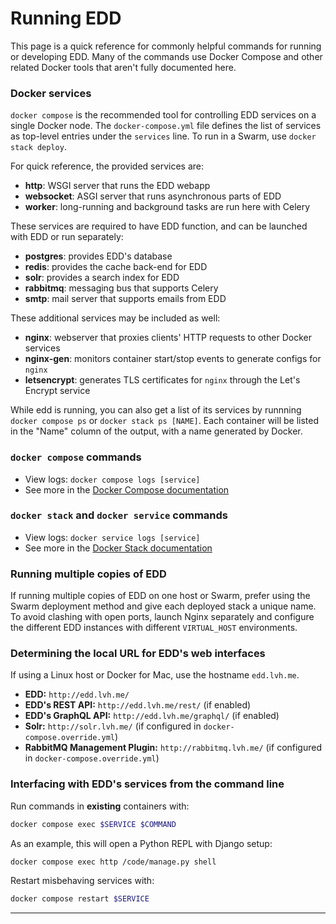 # Running EDD

This page is a quick reference for commonly helpful commands for running or
developing EDD. Many of the commands use Docker Compose and other related
Docker tools that aren't fully documented here.

### Docker services

`docker compose` is the recommended tool for controlling EDD services on a
single Docker node. The `docker-compose.yml` file defines the list of
services as top-level entries under the `services` line. To run in a Swarm,
use `docker stack deploy`.

For quick reference, the provided services are:

-   **http**: WSGI server that runs the EDD webapp
-   **websocket**: ASGI server that runs asynchronous parts of EDD
-   **worker**: long-running and background tasks are run here with Celery

These services are required to have EDD function, and can be launched with EDD
or run separately:

-   **postgres**: provides EDD's database
-   **redis**: provides the cache back-end for EDD
-   **solr**: provides a search index for EDD
-   **rabbitmq**: messaging bus that supports Celery
-   **smtp**: mail server that supports emails from EDD

These additional services may be included as well:

-   **nginx**: webserver that proxies clients' HTTP requests to other Docker services
-   **nginx-gen**: monitors container start/stop events to generate configs for `nginx`
-   **letsencrypt**: generates TLS certificates for `nginx` through the Let's Encrypt service

While edd is running, you can also get a list of its services by runnning
`docker compose ps` or `docker stack ps [NAME]`. Each container will be
listed in the "Name" column of the output, with a name generated by Docker.

### `docker compose` commands

-   View logs: `docker compose logs [service]`
-   See more in the [Docker Compose documentation][1]

### `docker stack` and `docker service` commands

-   View logs: `docker service logs [service]`
-   See more in the [Docker Stack documentation][2]

### Running multiple copies of EDD

If running multiple copies of EDD on one host or Swarm, prefer using the
Swarm deployment method and give each deployed stack a unique name. To
avoid clashing with open ports, launch Nginx separately and configure the
different EDD instances with different `VIRTUAL_HOST` environments.

### Determining the local URL for EDD's web interfaces

If using a Linux host or Docker for Mac, use the hostname `edd.lvh.me`.

-   **EDD:** `http://edd.lvh.me/`
-   **EDD's REST API:** `http://edd.lvh.me/rest/` (if enabled)
-   **EDD's GraphQL API:** `http://edd.lvh.me/graphql/` (if enabled)
-   **Solr:** `http://solr.lvh.me/` (if configured in `docker-compose.override.yml`)
-   **RabbitMQ Management Plugin:** `http://rabbitmq.lvh.me/` (if configured in
    `docker-compose.override.yml`)

### Interfacing with EDD's services from the command line

Run commands in **existing** containers with:

```bash
docker compose exec $SERVICE $COMMAND
```

As an example, this will open a Python REPL with Django setup:

```bash
docker compose exec http /code/manage.py shell
```

Restart misbehaving services with:

```bash
docker compose restart $SERVICE
```

---

[1]: https://docs.docker.com/compose/overview/
[2]: https://docs.docker.com/engine/reference/commandline/stack/
